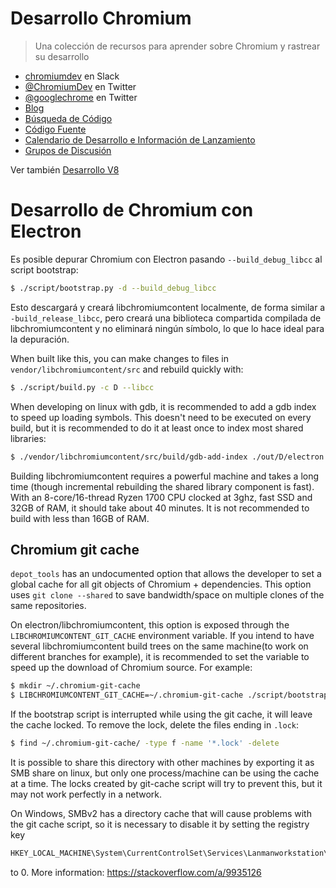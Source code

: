 # Desarrollo Chromium

> Una colección de recursos para aprender sobre Chromium y rastrear su desarrollo

- [chromiumdev](https://chromiumdev-slack.herokuapp.com) en Slack
- [@ChromiumDev](https://twitter.com/ChromiumDev) en Twitter
- [@googlechrome](https://twitter.com/googlechrome) en Twitter
- [Blog](https://blog.chromium.org)
- [Búsqueda de Código](https://cs.chromium.org/)
- [Código Fuente](https://cs.chromium.org/chromium/src/)
- [Calendario de Desarrollo e Información de Lanzamiento](https://www.chromium.org/developers/calendar)
- [Grupos de Discusión](http://www.chromium.org/developers/discussion-groups)

Ver también [Desarrollo V8](v8-development.md)

# Desarrollo de Chromium con Electron

Es posible depurar Chromium con Electron pasando `--build_debug_libcc` al script bootstrap:

```sh
$ ./script/bootstrap.py -d --build_debug_libcc
```

Esto descargará y creará libchromiumcontent localmente, de forma similar a `-build_release_libcc`, pero creará una biblioteca compartida compilada de libchromiumcontent y no eliminará ningún símbolo, lo que lo hace ideal para la depuración.

When built like this, you can make changes to files in `vendor/libchromiumcontent/src` and rebuild quickly with:

```sh
$ ./script/build.py -c D --libcc
```

When developing on linux with gdb, it is recommended to add a gdb index to speed up loading symbols. This doesn't need to be executed on every build, but it is recommended to do it at least once to index most shared libraries:

```sh
$ ./vendor/libchromiumcontent/src/build/gdb-add-index ./out/D/electron
```

Building libchromiumcontent requires a powerful machine and takes a long time (though incremental rebuilding the shared library component is fast). With an 8-core/16-thread Ryzen 1700 CPU clocked at 3ghz, fast SSD and 32GB of RAM, it should take about 40 minutes. It is not recommended to build with less than 16GB of RAM.

## Chromium git cache

`depot_tools` has an undocumented option that allows the developer to set a global cache for all git objects of Chromium + dependencies. This option uses `git clone --shared` to save bandwidth/space on multiple clones of the same repositories.

On electron/libchromiumcontent, this option is exposed through the `LIBCHROMIUMCONTENT_GIT_CACHE` environment variable. If you intend to have several libchromiumcontent build trees on the same machine(to work on different branches for example), it is recommended to set the variable to speed up the download of Chromium source. For example:

```sh
$ mkdir ~/.chromium-git-cache
$ LIBCHROMIUMCONTENT_GIT_CACHE=~/.chromium-git-cache ./script/bootstrap.py -d --build_debug_libcc
```

If the bootstrap script is interrupted while using the git cache, it will leave the cache locked. To remove the lock, delete the files ending in `.lock`:

```sh
$ find ~/.chromium-git-cache/ -type f -name '*.lock' -delete
```

It is possible to share this directory with other machines by exporting it as SMB share on linux, but only one process/machine can be using the cache at a time. The locks created by git-cache script will try to prevent this, but it may not work perfectly in a network.

On Windows, SMBv2 has a directory cache that will cause problems with the git cache script, so it is necessary to disable it by setting the registry key

```sh
HKEY_LOCAL_MACHINE\System\CurrentControlSet\Services\Lanmanworkstation\Parameters\DirectoryCacheLifetime
```

to 0. More information: https://stackoverflow.com/a/9935126